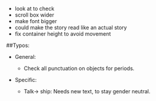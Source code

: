 
* look at to check
* scroll box wider
* make font bigger
* could make the story read like an actual story
* fix container height to avoid movement


##Typos:
* General:
  * Check all punctuation on objects for periods.

* Specific:
  * Talk-> ship: Needs new text, to stay gender neutral.
